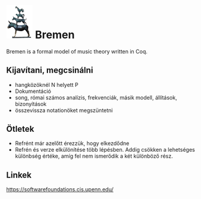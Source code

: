 # <img src="bremen.png" alt="the town musicians of bremen" width="70"/> Bremen
Bremen is a formal model of music theory written in Coq.  

## Kijavítani, megcsinálni
- hangközöknél N helyett P
- Dokumentáció
- song, római számos analízis, frekvenciák, másik modell, állítások, bizonyítások
- összevissza notationöket megszüntetni

## Ötletek
 - Refrént már azelőtt érezzük, hogy elkezdődne
 - Refrén és verze elkülönítése több lépésben. Addig csökken a lehetséges különbség értéke, amíg fel nem ismerődik a két különböző rész.

## Linkek
https://softwarefoundations.cis.upenn.edu/
